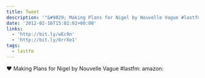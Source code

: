 ```yaml
---
title: Tweet
description: '"&#9829; Making Plans for Nigel by Nouvelle Vague #lastfm:  amazon: "'
date: '2012-02-16T15:02:02+00:00'
links:
  - 'http://bit.ly/wEc9n'
  - 'http://bit.ly/6rrXe1'
tags:
  - lastfm
---
```

&#9829; Making Plans for Nigel by Nouvelle Vague #lastfm:  amazon: 
